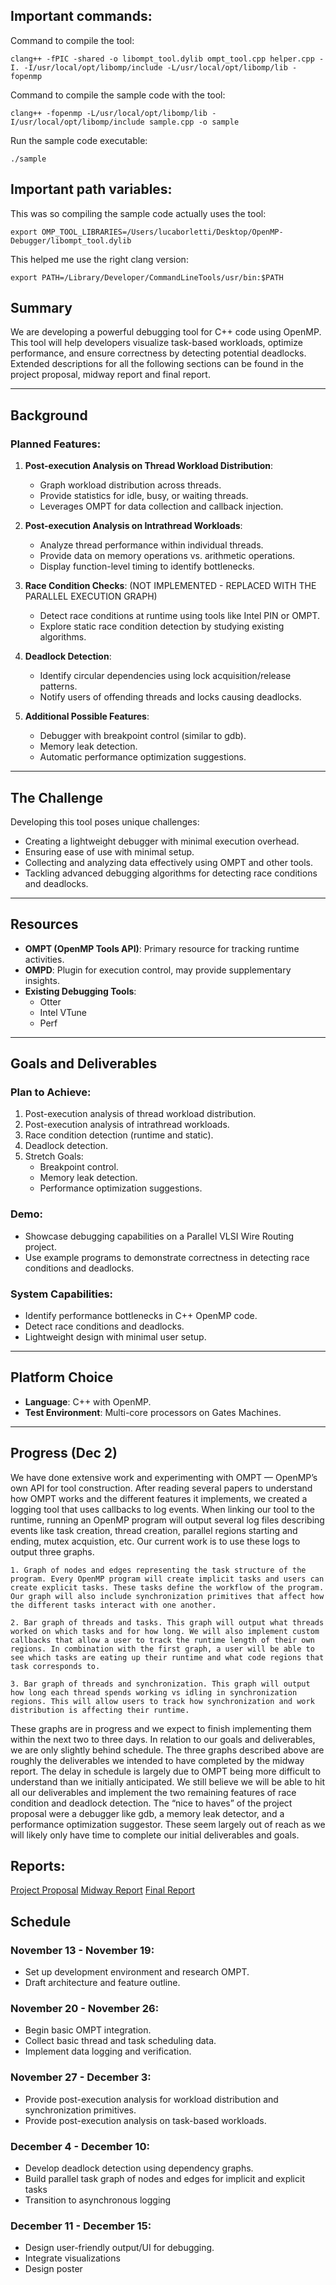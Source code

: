 ## Important commands:

Command to compile the tool:

`clang++ -fPIC -shared -o libompt_tool.dylib ompt_tool.cpp helper.cpp -I. -I/usr/local/opt/libomp/include -L/usr/local/opt/libomp/lib -fopenmp`

Command to compile the sample code with the tool:

`clang++ -fopenmp -L/usr/local/opt/libomp/lib -I/usr/local/opt/libomp/include sample.cpp -o sample`

Run the sample code executable:

`./sample`


## Important path variables:

This was so compiling the sample code actually uses the tool:

`export OMP_TOOL_LIBRARIES=/Users/lucaborletti/Desktop/OpenMP-Debugger/libompt_tool.dylib`

This helped me use the right clang version:

`export PATH=/Library/Developer/CommandLineTools/usr/bin:$PATH`


## Summary
We are developing a powerful debugging tool for C++ code using OpenMP. This tool will help developers visualize task-based workloads, optimize performance, and ensure correctness by detecting potential deadlocks.
Extended descriptions for all the following sections can be found in the project proposal, midway report and final report.

---

## Background
### Planned Features:
1. **Post-execution Analysis on Thread Workload Distribution**:
   - Graph workload distribution across threads.
   - Provide statistics for idle, busy, or waiting threads.
   - Leverages OMPT for data collection and callback injection.

2. **Post-execution Analysis on Intrathread Workloads**:
   - Analyze thread performance within individual threads.
   - Provide data on memory operations vs. arithmetic operations.
   - Display function-level timing to identify bottlenecks.

3. **Race Condition Checks**: (NOT IMPLEMENTED - REPLACED WITH THE PARALLEL EXECUTION GRAPH)
   - Detect race conditions at runtime using tools like Intel PIN or OMPT.
   - Explore static race condition detection by studying existing algorithms.

4. **Deadlock Detection**:
   - Identify circular dependencies using lock acquisition/release patterns.
   - Notify users of offending threads and locks causing deadlocks.

5. **Additional Possible Features**:
   - Debugger with breakpoint control (similar to gdb).
   - Memory leak detection.
   - Automatic performance optimization suggestions.

---

## The Challenge
Developing this tool poses unique challenges:
- Creating a lightweight debugger with minimal execution overhead.
- Ensuring ease of use with minimal setup.
- Collecting and analyzing data effectively using OMPT and other tools.
- Tackling advanced debugging algorithms for detecting race conditions and deadlocks.

---

## Resources
- **OMPT (OpenMP Tools API)**: Primary resource for tracking runtime activities.
- **OMPD**: Plugin for execution control, may provide supplementary insights.
- **Existing Debugging Tools**:
  - Otter
  - Intel VTune
  - Perf

---

## Goals and Deliverables
### Plan to Achieve:
1. Post-execution analysis of thread workload distribution.
2. Post-execution analysis of intrathread workloads.
3. Race condition detection (runtime and static).
4. Deadlock detection.
5. Stretch Goals:
   - Breakpoint control.
   - Memory leak detection.
   - Performance optimization suggestions.

### Demo:
- Showcase debugging capabilities on a Parallel VLSI Wire Routing project.
- Use example programs to demonstrate correctness in detecting race conditions and deadlocks.

### System Capabilities:
- Identify performance bottlenecks in C++ OpenMP code.
- Detect race conditions and deadlocks.
- Lightweight design with minimal user setup.

---

## Platform Choice
- **Language**: C++ with OpenMP.
- **Test Environment**: Multi-core processors on Gates Machines.

---

## Progress (Dec 2)

We have done extensive work and experimenting with OMPT — OpenMP’s own API for tool construction.
After reading several papers to understand how OMPT works and the different features it implements, we created a logging tool that uses callbacks to log events. When linking our tool to the runtime, running an OpenMP program will output several log files describing events like task creation, thread creation, parallel regions starting and ending, mutex acquistion, etc.
Our current work is to use these logs to output three graphs.

    1. Graph of nodes and edges representing the task structure of the program. Every OpenMP program will create implicit tasks and users can create explicit tasks. These tasks define the workflow of the program. Our graph will also include synchronization primitives that affect how the different tasks interact with one another.

    2. Bar graph of threads and tasks. This graph will output what threads worked on which tasks and for how long. We will also implement custom callbacks that allow a user to track the runtime length of their own regions. In combination with the first graph, a user will be able to see which tasks are eating up their runtime and what code regions that task corresponds to.

    3. Bar graph of threads and synchronization. This graph will output how long each thread spends working vs idling in synchronization regions. This will allow users to track how synchronization and work distribution is affecting their runtime.
    
These graphs are in progress and we expect to finish implementing them within the next two to three days. In relation to our goals and deliverables, we are only slightly behind schedule. The three graphs described above are roughly the deliverables we intended to have completed by the midway report. The delay in schedule is largely due to OMPT being more difficult to understand than we initially anticipated. We still believe we will be able to hit all our deliverables and implement the two remaining features of race condition and deadlock detection. The “nice to haves” of the project proposal were a debugger like gdb, a memory leak detector, and a performance optimization suggestor. These seem largely out of reach as we will likely only have time to complete our initial deliverables and goals.

## Reports:
[Project Proposal](./Project_Proposal.pdf)
[Midway Report](./Midway_Report.pdf)
[Final Report](./Final_Report.pdf)


## Schedule
### November 13 - November 19:
- Set up development environment and research OMPT.
- Draft architecture and feature outline.

### November 20 - November 26:
- Begin basic OMPT integration.
- Collect basic thread and task scheduling data.
- Implement data logging and verification.

### November 27 - December 3:
- Provide post-execution analysis for workload distribution and synchronization primitives.
- Provide post-execution analysis on task-based workloads.

### December 4 - December 10:
- Develop deadlock detection using dependency graphs.
- Build parallel task graph of nodes and edges for implicit and explicit tasks
- Transition to asynchronous logging

### December 11 - December 15:
- Design user-friendly output/UI for debugging.
- Integrate visualizations
- Design poster
